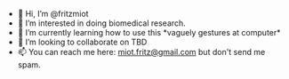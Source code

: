- 👋 Hi, I’m @fritzmiot
- 👀 I’m interested in doing biomedical research.
- 🌱 I’m currently learning how to use this \*vaguely gestures at computer*
- 💞️ I’m looking to collaborate on TBD
- 📫 You can reach me here: miot.fritz@gmail.com but don't send me spam.

<!---
fritzmiot/fritzmiot is a ✨ special ✨ repository because its `README.md` (this file) appears on your GitHub profile.
You can click the Preview link to take a look at your changes.
--->
